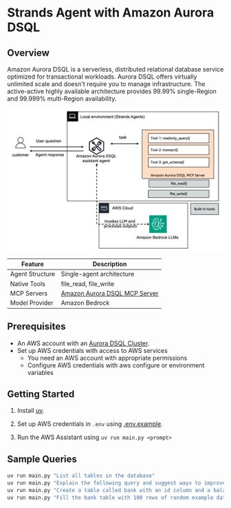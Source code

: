 # Strands Agent with Amazon Aurora DSQL

## Overview

Amazon Aurora DSQL is a serverless, distributed relational database service optimized for transactional workloads. Aurora DSQL offers virtually unlimited scale and doesn't require you to manage infrastructure. The active-active highly available architecture provides 99.99% single-Region and 99.999% multi-Region availability.

![architecture](./architecture.png)

|Feature             |Description                                        |
|--------------------|---------------------------------------------------|
|Agent Structure     |Single-agent architecture                          |
|Native Tools        |file_read, file_write                              |
|MCP Servers         |[Amazon Aurora DSQL MCP Server](https://pypi.org/project/awslabs.aurora-dsql-mcp-server/)                  |
|Model Provider      |Amazon Bedrock                                     |

## Prerequisites

- An AWS account with an [Aurora DSQL Cluster](https://docs.aws.amazon.com/aurora-dsql/latest/userguide/getting-started.html).
- Set up AWS credentials with access to AWS services
  - You need an AWS account with appropriate permissions
  - Configure AWS credentials with aws configure or environment variables

## Getting Started

1. Install [uv](https://docs.astral.sh/uv/getting-started/installation/).

2. Set up AWS credentials in `.env` using [.env.example](./.env.example).

3. Run the AWS Assistant using `uv run main.py <prompt>`

## Sample Queries

```bash
uv run main.py "List all tables in the database"
uv run main.py "Explain the following query and suggest ways to improve it: ..."
uv run main.py "Create a table called bank with an id column and a balance column using appropriate data types."
uv run main.py "Fill the bank table with 100 rows of random example data. Make sure the sum of all balance columns equals 1000."
```
